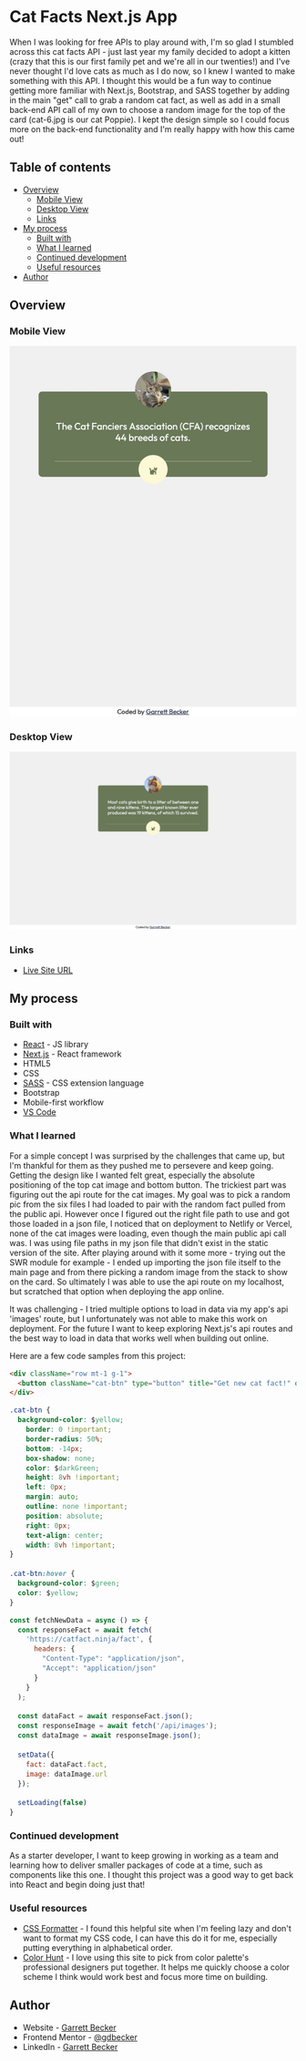 # Cat Facts Next.js App

When I was looking for free APIs to play around with, I'm so glad I stumbled across this cat facts API - just last year my family decided to adopt a kitten (crazy that this is our first family pet and we're all in our twenties!) and I've never thought I'd love cats as much as I do now, so I knew I wanted to make something with this API. I thought this would be a fun way to continue getting more familiar with Next.js, Bootstrap, and SASS together by adding in the main "get" call to grab a random cat fact, as well as add in a small back-end API call of my own to choose a random image for the top of the card (cat-6.jpg is our cat Poppie). I kept the design simple so I could focus more on the back-end functionality and I'm really happy with how this came out!

## Table of contents

- [Overview](#overview)
  - [Mobile View](#mobile-view)
  - [Desktop View](#desktop-view)
  - [Links](#links)
- [My process](#my-process)
  - [Built with](#built-with)
  - [What I learned](#what-i-learned)
  - [Continued development](#continued-development)
  - [Useful resources](#useful-resources)
- [Author](#author)

## Overview


### Mobile View

![](./cat-facts-mobile.jpg)

### Desktop View

![](./cat-facts-desktop.jpg)

### Links

- [Live Site URL](https://next-js-cat-facts.vercel.app)

## My process

### Built with

- [React](https://reactjs.org/) - JS library
- [Next.js](https://nextjs.org) - React framework
- HTML5
- CSS
- [SASS](https://sass-lang.com) - CSS extension language
- Bootstrap
- Mobile-first workflow
- [VS Code](https://code.visualstudio.com)

### What I learned

For a simple concept I was surprised by the challenges that came up, but I'm thankful for them as they pushed me to persevere and keep going. Getting the design like I wanted felt great, especially the absolute positioning of the top cat image and bottom button. The trickiest part was figuring out the api route for the cat images. My goal was to pick a random pic from the six files I had loaded to pair with the random fact pulled from the public api. However once I figured out the right file path to use and got those loaded in a json file, I noticed that on deployment to Netlify or Vercel, none of the cat images were loading, even though the main public api call was. I was using file paths in my json file that didn't exist in the static version of the site. After playing around with it some more - trying out the SWR module for example - I ended up importing the json file itself to the main page and from there picking a random image from the stack to show on the card. So ultimately I was able to use the api route on my localhost, but scratched that option when deploying the app online.

It was challenging - I tried multiple options to load in data via my app's api 'images' route, but I unfortunately was not able to make this work on deployment. For the future I want to keep exploring Next.js's api routes and the best way to load in data that works well when building out online.

Here are a few code samples from this project:

```html
<div className="row mt-1 g-1">
  <button className="cat-btn" type="button" title="Get new cat fact!" onClick={e => onClick(e)}><FaCat></FaCat></button>
</div>
```

```css
.cat-btn {
  background-color: $yellow;
	border: 0 !important;
	border-radius: 50%;
	bottom: -14px;
	box-shadow: none;
	color: $darkGreen;
	height: 8vh !important;
	left: 0px;
	margin: auto;
	outline: none !important;
	position: absolute;
	right: 0px;
	text-align: center;
	width: 8vh !important;
}

.cat-btn:hover {
  background-color: $green;
  color: $yellow;
}
```

```js
const fetchNewData = async () => {
  const responseFact = await fetch(
    'https://catfact.ninja/fact', {
      headers: {
        "Content-Type": "application/json",
        "Accept": "application/json"
      }
    }
  );  

  const dataFact = await responseFact.json();
  const responseImage = await fetch('/api/images');
  const dataImage = await responseImage.json();

  setData({
    fact: dataFact.fact,
    image: dataImage.url
  });

  setLoading(false)
}
```

### Continued development

As a starter developer, I want to keep growing in working as a team and learning how to deliver smaller packages of code at a time, such as components like this one. I thought this project was a good way to get back into React and begin doing just that!

### Useful resources

- [CSS Formatter](http://www.lonniebest.com/FormatCSS/) - I found this helpful site when I'm feeling lazy and don't want to format my CSS code, I can have this do it for me, especially putting everything in alphabetical order.
- [Color Hunt](https://colorhunt.co) - I love using this site to pick from color palette's professional designers put together. It helps me quickly choose a color scheme I think would work best and focus more time on building.

## Author

- Website - [Garrett Becker]()
- Frontend Mentor - [@gdbecker](https://www.frontendmentor.io/profile/gdbecker)
- LinkedIn - [Garrett Becker](https://www.linkedin.com/in/garrett-becker-923b4a106/)